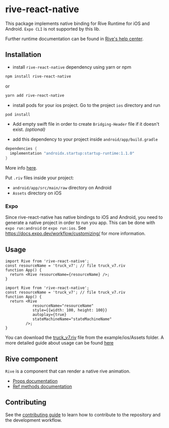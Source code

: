 # rive-react-native

This package implements native binding for Rive Runtime for iOS and Android.
`Expo CLI` is not supported by this lib.

Further runtime documentation can be found in [Rive's help center](https://help.rive.app/runtimes).

## Installation

- install `rive-react-native` dependency using yarn or npm

```sh
npm install rive-react-native
```

or

```sh
yarn add rive-react-native
```

- install pods for your ios project. Go to the project `ios` directory and run

```sh
pod install
```

- Add empty swift file in order to create `Bridging-Header` file if it doesn't exist. _(optional)_

- add this dependency to your project inside `android/app/build.gradle`

```groovy
dependencies {
  implementation "androidx.startup:startup-runtime:1.1.0"
}
```

More info [here](https://github.com/rive-app/rive-android#manually-initializing-rive).

Put `.riv` files inside your project:

- `android/app/src/main/raw` directory on Android
- `Assets` directory on iOS

### Expo

Since rive-react-native has native bindings to iOS and Android, you need to generate a native project in order to run you app. This can be done with `expo run:android` or `expo run:ios`. See https://docs.expo.dev/workflow/customizing/ for more information.

## Usage

```tsx
import Rive from 'rive-react-native';
const resourceName = 'truck_v7'; // file truck_v7.riv
function App() {
  return <Rive resourceName={resourceName} />;
}
```
```tsx
import Rive from 'rive-react-native';
const resourceName = 'truck_v7'; // file truck_v7.riv
function App() {
  return <Rive
            resourceName="resourceName"
            style={{width: 100, height: 100}}
            autoplay={true}
            stateMachineName="stateMachineName"
         />;
}
```

You can download the [truck_v7.riv](https://github.com/rive-app/rive-react-native/raw/main/example/ios/Assets/truck_v7.riv) file from the example/ios/Assets folder. A more detailed guide about usage can be found [here](./docs/usage-guide.md)

## Rive component

`Rive` is a component that can render a native rive animation.

- [Props documentation](./docs/rive-react-native-reference.md#props)
- [Ref methods documentation](./docs/rive-react-native-reference.md#ref-methods)

## Contributing

See the [contributing guide](CONTRIBUTING.md) to learn how to contribute to the repository and the development workflow.
